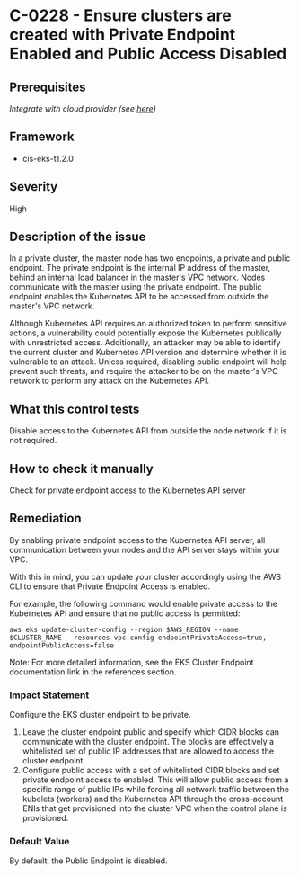 # C-0228 - Ensure clusters are created with Private Endpoint Enabled and Public Access Disabled

## Prerequisites
 *Integrate with cloud provider (see [here](https://hub.armosec.io/docs/kubescape-integration-with-cloud-providers))*
 
## Framework
* cis-eks-t1.2.0
 
## Severity
High

## Description of the issue
In a private cluster, the master node has two endpoints, a private and public endpoint. The private endpoint is the internal IP address of the master, behind an internal load balancer in the master's VPC network. Nodes communicate with the master using the private endpoint. The public endpoint enables the Kubernetes API to be accessed from outside the master's VPC network.

 Although Kubernetes API requires an authorized token to perform sensitive actions, a vulnerability could potentially expose the Kubernetes publically with unrestricted access. Additionally, an attacker may be able to identify the current cluster and Kubernetes API version and determine whether it is vulnerable to an attack. Unless required, disabling public endpoint will help prevent such threats, and require the attacker to be on the master's VPC network to perform any attack on the Kubernetes API.
 
## What this control tests 
Disable access to the Kubernetes API from outside the node network if it is not required.
 
## How to check it manually 
Check for private endpoint access to the Kubernetes API server
 
## Remediation
By enabling private endpoint access to the Kubernetes API server, all communication between your nodes and the API server stays within your VPC.

 With this in mind, you can update your cluster accordingly using the AWS CLI to ensure that Private Endpoint Access is enabled.

 For example, the following command would enable private access to the Kubernetes API and ensure that no public access is permitted:

 `aws eks update-cluster-config --region $AWS_REGION --name $CLUSTER_NAME --resources-vpc-config endpointPrivateAccess=true, endpointPublicAccess=false`

 Note: For more detailed information, see the EKS Cluster Endpoint documentation link in the references section.
 
### Impact Statement
Configure the EKS cluster endpoint to be private.

 1. Leave the cluster endpoint public and specify which CIDR blocks can communicate with the cluster endpoint. The blocks are effectively a whitelisted set of public IP addresses that are allowed to access the cluster endpoint.
2. Configure public access with a set of whitelisted CIDR blocks and set private endpoint access to enabled. This will allow public access from a specific range of public IPs while forcing all network traffic between the kubelets (workers) and the Kubernetes API through the cross-account ENIs that get provisioned into the cluster VPC when the control plane is provisioned.
 
### Default Value
By default, the Public Endpoint is disabled.
 

